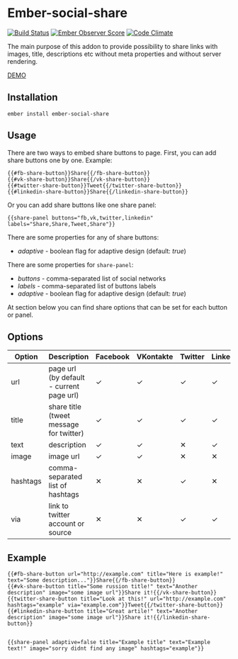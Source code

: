 # Ember-social-share
[![Build Status](https://travis-ci.org/Crabar/ember-social-share.svg?branch=master)](https://travis-ci.org/Crabar/ember-social-share) [![Ember Observer Score](https://emberobserver.com/badges/ember-social-share.svg)](https://emberobserver.com/addons/ember-social-share) [![Code Climate](https://codeclimate.com/github/Crabar/ember-social-share/badges/gpa.svg)](https://codeclimate.com/github/Crabar/ember-social-share)

The main purpose of this addon to provide possibility to share links with images, title, descriptions etc without meta properties and without server rendering.

[DEMO](https://crabar.github.io/ember-social-share/)

## Installation

    ember install ember-social-share

## Usage
There are two ways to embed share buttons to page.
First, you can add share buttons one by one. Example:

    {{#fb-share-button}}Share{{/fb-share-button}}
    {{#vk-share-button}}Share{{/vk-share-button}}
    {{#twitter-share-button}}Tweet{{/twitter-share-button}}
    {{#linkedin-share-button}}Share{{/linkedin-share-button}}

Or you can add share buttons like one share panel:

    {{share-panel buttons="fb,vk,twitter,linkedin" labels="Share,Share,Tweet,Share"}}

There are some properties for any of share buttons:

* _adaptive_ - boolean flag for adaptive design (default: _true_)

There are some properties for ```share-panel```:

* _buttons_ - comma-separated list of social networks
* _labels_ - comma-separated list of buttons labels
* _adaptive_ - boolean flag for adaptive design (default: _true_)

At section below you can find share options that can be set for each button or panel.

## Options
Option | Description | Facebook | VKontakte | Twitter | LinkedIn
------ | ----------- | -------- | --------- | ------- | --------
url | page url (by default - current page url) | &#10003; | &#10003; | &#10003; | &#10003;
title | share title (tweet message for twitter) | &#10003; | &#10003; | &#10003; | &#10003;
text | description | &#10003; | &#10003; | &#10005; | &#10003;
image | image url | &#10003; | &#10003; | &#10005; | &#10005;
hashtags | comma-separated list of hashtags | &#10005; | &#10005; | &#10003; | &#10005;
via | link to twitter account or source | &#10005; | &#10005; | &#10003; | &#10003;

## Example

    {{#fb-share-button url="http://example.com" title="Here is example!" text="Some description..."}}Share{{/fb-share-button}}
    {{#vk-share-button title="Some russion title!" text="Another description" image="some image url"}}Share it!{{/vk-share-button}}
    {{twitter-share-button title="Look at this!" url="http://example.com" hashtags="example" via="example.com"}}Tweet{{/twitter-share-button}}
    {{#linkedin-share-button title="Great artile!" text="Another description" image="some image url"}}Share it!{{/linkedin-share-button}}


    {{share-panel adaptive=false title="Example title" text="Example text!" image="sorry didnt find any image" hashtags="example"}}
